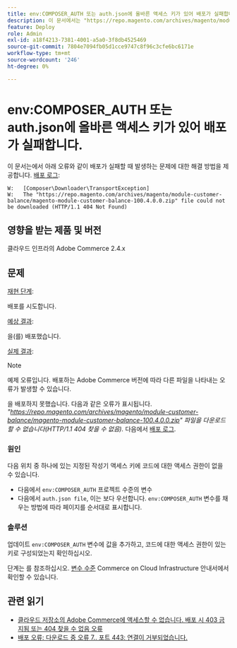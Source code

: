 ```yaml
---
title: env:COMPOSER_AUTH 또는 auth.json에 올바른 액세스 키가 있어 배포가 실패합니다.
description: 이 문서에서는 "https://repo.magento.com/archives/magento/module-customer-balance/magento-module-customer-balance-100.4.0.0.zip 파일을 다운로드할 수 없음(HTTP/1.1 404 찾을 수 없음)" 오류와 함께 배포가 실패하는 경우 발생하는 문제에 대한 해결 방법을 제공합니다.
feature: Deploy
role: Admin
exl-id: a18f4213-7381-4001-a5a0-3f8db4525469
source-git-commit: 7804e7094fb05d1cce9747c8f96c3cfe6bc6171e
workflow-type: tm+mt
source-wordcount: '246'
ht-degree: 0%

---
```


# env:COMPOSER_AUTH 또는 auth.json에 올바른 액세스 키가 있어 배포가 실패합니다.

이 문서는에서 아래 오류와 같이 배포가 실패할 때 발생하는 문제에 대한 해결 방법을 제공합니다. [배포 로그](/docs/commerce-cloud-service/user-guide/develop/test/log-locations#deploy-log):

```
W:   [Composer\Downloader\TransportException]
W:   The "https://repo.magento.com/archives/magento/module-customer-balance/magento-module-customer-balance-100.4.0.0.zip" file could not be downloaded (HTTP/1.1 404 Not Found)
```

## 영향을 받는 제품 및 버전

클라우드 인프라의 Adobe Commerce 2.4.x

## 문제

<u>재현 단계</u>:

배포를 시도합니다.

<u>예상 결과</u>:

을(를) 배포했습니다.

<u>실제 결과</u>:

>[!NOTE]
>
>예제 오류입니다. 배포하는 Adobe Commerce 버전에 따라 다른 파일을 나타내는 오류가 발생할 수 있습니다.

을 배포하지 못했습니다. 다음과 같은 오류가 표시됩니다. *&quot;https://repo.magento.com/archives/magento/module-customer-balance/magento-module-customer-balance-100.4.0.0.zip&quot; 파일을 다운로드할 수 없습니다(HTTP/1.1 404 찾을 수 없음).* 다음에서 [배포 로그](https://experienceleague.adobe.com/en/docs/commerce-cloud-service/user-guide/develop/test/log-locations#deploy-log).


### 원인

다음 위치 중 하나에 있는 지정된 작성기 액세스 키에 코드에 대한 액세스 권한이 없을 수 있습니다.

* 다음에서 `env:COMPOSER_AUTH` 프로젝트 수준의 변수
* 다음에서 `auth.json file`, 이는 보다 우선합니다. `env:COMPOSER_AUTH` 변수를 채우는 방법에 따라 페이지를 순서대로 표시합니다.

### 솔루션

업데이트 `env:COMPOSER_AUTH` 변수에 값을 추가하고, 코드에 대한 액세스 권한이 있는 키로 구성되었는지 확인하십시오.

단계는 를 참조하십시오. [변수 수준](https://experienceleague.adobe.com/en/docs/commerce-cloud-service/user-guide/configure/env/variable-levels) Commerce on Cloud Infrastructure 안내서에서 확인할 수 있습니다.

## 관련 읽기

* [클라우드 저장소의 Adobe Commerce에 액세스할 수 없습니다. 배포 시 403 금지됨 또는 404 찾을 수 없음 오류](/docs/commerce-knowledge-base/kb/troubleshooting/deployment/magento-commerce-cloud-repo-could-not-be-accessed-403-forbidden-or-404-not-found-error-when-deploying.html)
* [배포 오류: 다운로드 중 오류 7.. 포트 443: 연결이 거부되었습니다.](https://experienceleague.adobe.com/en/docs/commerce-knowledge-base/kb/troubleshooting/deployment/deployment-error-downloading-connection-refused-adobe-commerce)
